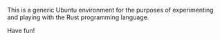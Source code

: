 This is a generic Ubuntu environment for the purposes of experimenting and playing with the Rust programming language.

Have fun!
